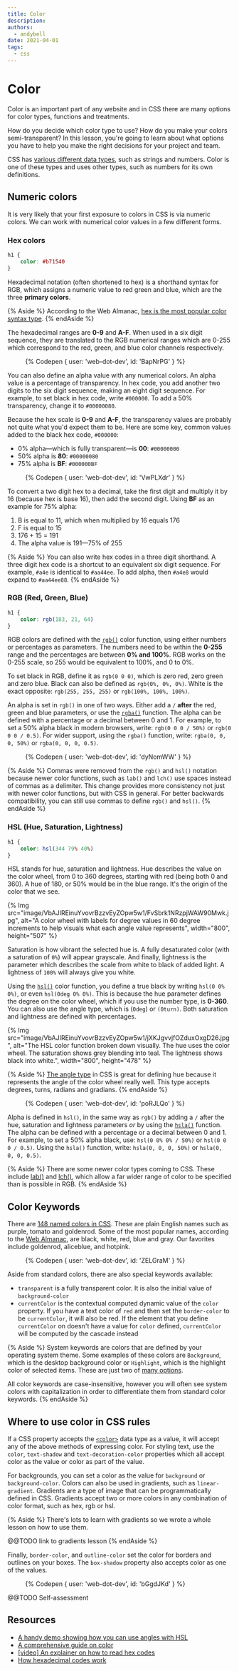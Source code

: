 ```yaml
---
title: Color
description:
authors:
  - andybell
date: 2021-04-01
tags:
  - css
---
```


# Color

Color is an important part of any website and in CSS there are many options for color types,
functions and treatments.

How do you decide which color type to use?
How do you make your colors semi-transparent?
In this lesson,
you're going to learn about what options you have to help you make the right decisions for your project and team.

CSS has [various different data types](https://developer.mozilla.org/en-US/docs/Web/CSS/CSS_Types),
such as strings and numbers.
Color is one of these types and uses other types,
such as numbers for its own definitions.


## Numeric colors

It is very likely that your first exposure to colors in CSS is via numeric colors.
We can work with numerical color values in a few different forms.

### Hex colors

```css
h1 {
	color: #b71540
}
```

Hexadecimal notation (often shortened to hex) is a shorthand syntax for RGB,
which assigns a numeric value to red green and blue,
which are the three **primary colors**.

{% Aside %}
According to the Web Almanac,
[hex is the most popular color syntax type](https://almanac.httparchive.org/en/2019/css#color-types).
{% endAside %}

The hexadecimal ranges are **0-9** and **A-F**.
When used in a six digit sequence,
they are translated to the RGB numerical ranges which are 0-255
which correspond to the red, green, and blue color channels respectively.

<figure class="w-figure">
{% Codepen {
  user: 'web-dot-dev',
  id: 'BapNrPG'
} %}
</figure>

You can also define an alpha value with any numerical colors.
An alpha value is a percentage of transparency.
In hex code, you add another two digits to the six digit sequence,
making an eight digit sequence.
For example, to set black in hex code, write `#000000`.
To add a 50% transparency, change it to `#00000080`.

Because the hex scale is **0-9** and **A-F**, the transparency values are probably not quite what you'd expect them to be.
Here are some key, common values added to the black hex code, `#000000`:

- 0% alpha—which is fully transparent—is **00**: `#00000000`
- 50% alpha is **80**: `#00000080`
- 75% alpha is **BF**: `#000000BF`

<figure class="w-figure">
{% Codepen {
  user: 'web-dot-dev',
  id: 'VwPLXdr'
} %}
</figure>

To convert a two digit hex to a decimal,
take the first digit and multiply it by 16 (because hex is base 16),
then add the second digit. Using **BF** as an example for 75% alpha:

1. B is equal to 11, which when multiplied by 16 equals 176
1. F is equal to 15
1. 176 + 15 = 191
1. The alpha value is 191—75% of 255


{% Aside %}
You can also write hex codes in a three digit shorthand.
A three digit hex code is a shortcut to an equivalent six digit sequence.
For example, `#a4e` is identical to `#aa44ee`.
To add alpha, then `#a4e8` would expand to `#aa44ee88`.
{% endAside %}

### RGB (Red, Green, Blue)

```css
h1 {
	color: rgb(183, 21, 64)
}
```

RGB colors are defined with the
[`rgb()`](https://developer.mozilla.org/en-US/docs/Web/CSS/color_value/rgb()) color function,
using either numbers or percentages as parameters.
The numbers need to be within the **0-255** range and the percentages are between **0% and 100%‌**.
RGB works on the 0-255 scale,
so 255 would be equivalent to 100%, and 0 to 0%.

To set black in RGB, define it as `rgb(0 0 0)`,
which is zero red, zero green and zero blue.
Black can also be defined as `rgb(0%, 0%, 0%)`.
White is the exact opposite: `rgb(255, 255, 255)` or `rgb(100%, 100%, 100%)`.

An alpha is set in `rgb()` in one of two ways.
Either add a `/` **after** the red, green and blue parameters,
or use the [`rgba()`](https://developer.mozilla.org/en-US/docs/Web/CSS/color_value/rgba()) function.
The alpha can be defined with a percentage or a decimal between 0 and 1.
For example, to set a 50% alpha black in modern browsers,  write: `rgb(0 0 0 / 50%)` or `rgb(0 0 0 / 0.5)`.
For wider support, using the `rgba()` function,
write: `rgba(0, 0, 0, 50%)` or `rgba(0, 0, 0, 0.5)`.

<figure class="w-figure">
{% Codepen {
  user: 'web-dot-dev',
  id: 'dyNomWW'
} %}
</figure>

{% Aside %}
Commas were removed from the `rgb()` and `hsl()` notation because newer color functions,
such as `lab()` and `lch()` use spaces instead of commas as a delimiter.
This change provides more consistency not just with newer color functions,
but with CSS in general.
For better backwards compatibility,
you can still use commas to define `rgb()` and `hsl()`.
{% endAside %}

### HSL (Hue, Saturation, Lightness)

```css
h1 {
	color: hsl(344 79% 40%)
}
```

HSL stands for hue, saturation and lightness.
Hue describes the value on the color wheel, from 0 to 360 degrees, starting with red (being both 0 and 360).
A hue of 180, or 50% would be in the blue range.
It's the origin of the color that we see.

{% Img src="image/VbAJIREinuYvovrBzzvEyZOpw5w1/FvSbrk1NRzpjWAW90Mwk.jpg", alt="A color wheel with labels for degree values in 60 degree increments to help visuals what each angle value represents", width="800", height="507" %}

Saturation is how vibrant the selected hue is.
A fully desaturated color (with a saturation of `0%`) will appear grayscale.
And finally, lightness is the parameter which describes the scale from white to black of added light.
A lightness of `100%` will always give you white.

Using the [`hsl()`](https://developer.mozilla.org/en-US/docs/Web/CSS/color_value/hsl()) color function,
you define a true black by writing `hsl(0 0% 0%)`, or even `hsl(0deg 0% 0%)`.
This is because the hue parameter defines the degree on the color wheel,
which if you use the number type, is **0-360**.
You can also use the angle type, which is (`0deg`) or `(0turn)`.
Both saturation and lightness are defined with percentages.

{% Img src="image/VbAJIREinuYvovrBzzvEyZOpw5w1/jXKJgvvjfOZduxOxgD26.jpg", alt="The HSL color function broken down visually. The hue uses the color wheel. The saturation shows grey blending into teal. The lightness shows black into white.", width="800", height="478" %}

{% Aside %}
[The angle type](https://developer.mozilla.org/en-US/docs/Web/CSS/angle)
in CSS is great for defining hue because it represents the angle of the color wheel really well.
This type accepts degrees, turns, radians and gradians.
{% endAside %}

<figure class="w-figure">
{% Codepen {
  user: 'web-dot-dev',
  id: 'poRJLQo'
} %}
</figure>

Alpha is defined in `hsl()`,
in the same way as `rgb()` by adding a `/` after the hue, saturation and lightness parameters *or* by using the
[`hsla()`](https://developer.mozilla.org/en-US/docs/Web/CSS/color_value/hsla()) function.
The alpha can be defined with a percentage or a decimal between 0 and 1.
For example, to set a 50% alpha black, use: `hsl(0 0% 0% / 50%)` or `hsl(0 0 0 / 0.5)`.
Using the `hsla()` function, write: `hsla(0, 0, 0, 50%)` or `hsla(0, 0, 0, 0.5)`.

{% Aside %}
There are some newer color types coming to CSS.
These include [lab()](https://developer.mozilla.org/en-US/docs/Web/CSS/color_value/lab())
and [lch()](https://developer.mozilla.org/en-US/docs/Web/CSS/color_value/lab()),
which allow a far wider range of color to be specified than is possible in RGB.
{% endAside %}

## Color Keywords

There are [148 named colors in CSS](https://developer.mozilla.org/en-US/docs/Web/CSS/color_value#color_keywords).
These are plain English names such as purple, tomato and goldenrod.
Some of the most popular names,
according to the [Web Almanac](https://almanac.httparchive.org/en/2019/css),
are black, white, red, blue and gray.
Our favorites include goldenrod, aliceblue, and hotpink.

<figure class="w-figure">
{% Codepen {
  user: 'web-dot-dev',
  id: 'ZELGraM'
} %}
</figure>

Aside from standard colors, there are also special keywords available:

- `transparent` is a fully transparent color.
It is also the initial value of `background-color`
- `currentColor` is the contextual computed dynamic value of the `color` property.
If you have a text color of `red` and then set the `border-color` to be `currentColor`, it will also be red.
If the element that you define `currentColor` on doesn't have a value for `color` defined,
`currentColor` will be computed by the cascade instead

{% Aside %}
System keywords are colors that are defined by your operating system theme.
Some examples of these colors are `Background`,
which is the desktop background color or `Highlight`,
which is the highlight color of selected items. These are just two of
[many options](https://www.w3.org/wiki/CSS/Properties/color/keywords#System_Colors).

All color keywords are case-insensitive,
however you will often see system colors with capitalization in order to differentiate them from standard color keywords.
{% endAside %}

## Where to use color in CSS rules

If a CSS property accepts the
[`<color>`](https://developer.mozilla.org/en-US/docs/Web/CSS/color_value) data type as a value,
it will accept any of the above methods of expressing color.
For styling text, use the `color`, `text-shadow` and `text-decoration-color` properties
which all accept color as the value or color as part of the value.

For backgrounds, you can set a color as the value for `background` or `background-color`.
Colors can also be used in gradients, such as `linear-gradient`.
Gradients are a type of image that can be programmatically defined in CSS.
Gradients accept two or more colors in any combination of color format, such as hex, rgb or hsl.

{% Aside %}
There's lots to learn with gradients so we wrote a whole lesson on how to use them.

@@TODO link to gradients lesson
{% endAside %}

Finally, `border-color`, and `outline-color` set the color for borders and outlines on your boxes.
The `box-shadow` property also accepts color as one of the values.

<figure class="w-figure">
{% Codepen {
  user: 'web-dot-dev',
  id: 'bGgdJKd'
} %}
</figure>

@@TODO Self-assessment

## Resources

- [A handy demo showing how you can use angles with HSL](https://codepen.io/argyleink/pen/ExjReJa)
- [A comprehensive guide on color](https://css-tricks.com/nerds-guide-color-web/)
- [[video] An explainer on how to read hex codes](https://www.youtube.com/watch?v=eqZqx6lRPe0)
- [How hexadecimal codes work](https://medium.com/basecs/hexs-and-other-magical-numbers-9785bc26b7ee)
